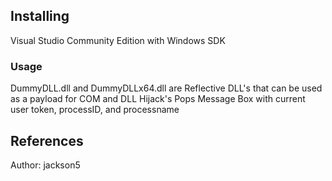 ## Installing

Visual Studio Community Edition with Windows SDK


### Usage

DummyDLL.dll and DummyDLLx64.dll are Reflective DLL's that can be used as a payload for COM and DLL Hijack's
Pops Message Box with current user token, processID, and processname

## References

Author: jackson5

